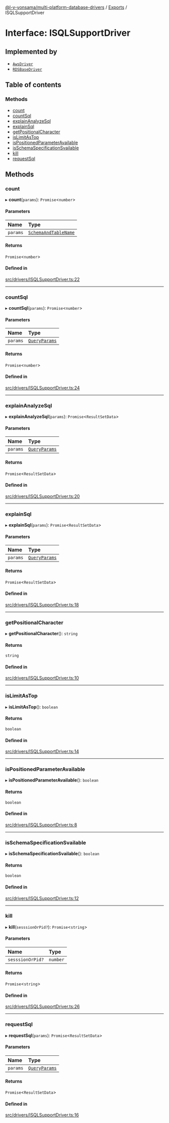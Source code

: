 [@l-v-yonsama/multi-platform-database-drivers](../README.md) / [Exports](../modules.md) / ISQLSupportDriver

# Interface: ISQLSupportDriver

## Implemented by

- [`AwsDriver`](../classes/AwsDriver.md)
- [`RDSBaseDriver`](../classes/RDSBaseDriver.md)

## Table of contents

### Methods

- [count](ISQLSupportDriver.md#count)
- [countSql](ISQLSupportDriver.md#countsql)
- [explainAnalyzeSql](ISQLSupportDriver.md#explainanalyzesql)
- [explainSql](ISQLSupportDriver.md#explainsql)
- [getPositionalCharacter](ISQLSupportDriver.md#getpositionalcharacter)
- [isLimitAsTop](ISQLSupportDriver.md#islimitastop)
- [isPositionedParameterAvailable](ISQLSupportDriver.md#ispositionedparameteravailable)
- [isSchemaSpecificationSvailable](ISQLSupportDriver.md#isschemaspecificationsvailable)
- [kill](ISQLSupportDriver.md#kill)
- [requestSql](ISQLSupportDriver.md#requestsql)

## Methods

### count

▸ **count**(`params`): `Promise`\<`number`\>

#### Parameters

| Name | Type |
| :------ | :------ |
| `params` | [`SchemaAndTableName`](SchemaAndTableName.md) |

#### Returns

`Promise`\<`number`\>

#### Defined in

[src/drivers/ISQLSupportDriver.ts:22](https://github.com/l-v-yonsama/db-drivers/blob/6bdf622920b8402dd42c3d040e02d96caf1d1195/src/drivers/ISQLSupportDriver.ts#L22)

___

### countSql

▸ **countSql**(`params`): `Promise`\<`number`\>

#### Parameters

| Name | Type |
| :------ | :------ |
| `params` | [`QueryParams`](../modules.md#queryparams) |

#### Returns

`Promise`\<`number`\>

#### Defined in

[src/drivers/ISQLSupportDriver.ts:24](https://github.com/l-v-yonsama/db-drivers/blob/6bdf622920b8402dd42c3d040e02d96caf1d1195/src/drivers/ISQLSupportDriver.ts#L24)

___

### explainAnalyzeSql

▸ **explainAnalyzeSql**(`params`): `Promise`\<`ResultSetData`\>

#### Parameters

| Name | Type |
| :------ | :------ |
| `params` | [`QueryParams`](../modules.md#queryparams) |

#### Returns

`Promise`\<`ResultSetData`\>

#### Defined in

[src/drivers/ISQLSupportDriver.ts:20](https://github.com/l-v-yonsama/db-drivers/blob/6bdf622920b8402dd42c3d040e02d96caf1d1195/src/drivers/ISQLSupportDriver.ts#L20)

___

### explainSql

▸ **explainSql**(`params`): `Promise`\<`ResultSetData`\>

#### Parameters

| Name | Type |
| :------ | :------ |
| `params` | [`QueryParams`](../modules.md#queryparams) |

#### Returns

`Promise`\<`ResultSetData`\>

#### Defined in

[src/drivers/ISQLSupportDriver.ts:18](https://github.com/l-v-yonsama/db-drivers/blob/6bdf622920b8402dd42c3d040e02d96caf1d1195/src/drivers/ISQLSupportDriver.ts#L18)

___

### getPositionalCharacter

▸ **getPositionalCharacter**(): `string`

#### Returns

`string`

#### Defined in

[src/drivers/ISQLSupportDriver.ts:10](https://github.com/l-v-yonsama/db-drivers/blob/6bdf622920b8402dd42c3d040e02d96caf1d1195/src/drivers/ISQLSupportDriver.ts#L10)

___

### isLimitAsTop

▸ **isLimitAsTop**(): `boolean`

#### Returns

`boolean`

#### Defined in

[src/drivers/ISQLSupportDriver.ts:14](https://github.com/l-v-yonsama/db-drivers/blob/6bdf622920b8402dd42c3d040e02d96caf1d1195/src/drivers/ISQLSupportDriver.ts#L14)

___

### isPositionedParameterAvailable

▸ **isPositionedParameterAvailable**(): `boolean`

#### Returns

`boolean`

#### Defined in

[src/drivers/ISQLSupportDriver.ts:8](https://github.com/l-v-yonsama/db-drivers/blob/6bdf622920b8402dd42c3d040e02d96caf1d1195/src/drivers/ISQLSupportDriver.ts#L8)

___

### isSchemaSpecificationSvailable

▸ **isSchemaSpecificationSvailable**(): `boolean`

#### Returns

`boolean`

#### Defined in

[src/drivers/ISQLSupportDriver.ts:12](https://github.com/l-v-yonsama/db-drivers/blob/6bdf622920b8402dd42c3d040e02d96caf1d1195/src/drivers/ISQLSupportDriver.ts#L12)

___

### kill

▸ **kill**(`sesssionOrPid?`): `Promise`\<`string`\>

#### Parameters

| Name | Type |
| :------ | :------ |
| `sesssionOrPid?` | `number` |

#### Returns

`Promise`\<`string`\>

#### Defined in

[src/drivers/ISQLSupportDriver.ts:26](https://github.com/l-v-yonsama/db-drivers/blob/6bdf622920b8402dd42c3d040e02d96caf1d1195/src/drivers/ISQLSupportDriver.ts#L26)

___

### requestSql

▸ **requestSql**(`params`): `Promise`\<`ResultSetData`\>

#### Parameters

| Name | Type |
| :------ | :------ |
| `params` | [`QueryParams`](../modules.md#queryparams) |

#### Returns

`Promise`\<`ResultSetData`\>

#### Defined in

[src/drivers/ISQLSupportDriver.ts:16](https://github.com/l-v-yonsama/db-drivers/blob/6bdf622920b8402dd42c3d040e02d96caf1d1195/src/drivers/ISQLSupportDriver.ts#L16)
